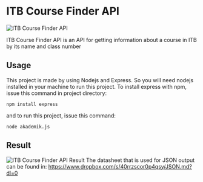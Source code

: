 # ITB Course Finder API
![ITB Course Finder API](/../screenshoot/screenshoots/running.jpg?raw=true "ITB Course Finder API")

ITB Course Finder API is an API for getting information about a course in ITB by its name and class number

## Usage
This project is made by using Nodejs and Express. So you will need nodejs installed in your machine to run this project. To install express with npm, issue this command in project directory: 
```
npm install express
```
and to run this project, issue this command:
```
node akademik.js
```

## Result
![ITB Course Finder API Result](/../screenshoot/screenshoots/result.jpg?raw=true "ITB Course Finder API Result")
The datasheet that is used for JSON output can be found in: https://www.dropbox.com/s/40rrzscor0p4qsy/JSON.md?dl=0
